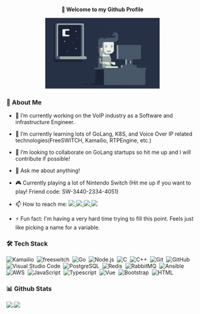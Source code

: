 <p align="center"><strong> 🚪 Welcome to my Github Profile</strong></p>

<p align="center"><img alt="Night Coding" src="https://raw.githubusercontent.com/AVS1508/AVS1508/master/assets/Night-Coding.gif" /></p>

### 🦝 About Me

- 🔭 I’m currently working on the VoIP industry as a Software and infrastructure Engineer.
- 🌱 I’m currently learning lots of GoLang, K8S, and Voice Over IP related technologies(FreeSWITCH, Kamailio, RTPEngine, etc.)
- 👯 I’m looking to collaborate on GoLang startups so hit me up and I will contribute if possible!
- 💬 Ask me about anything!
- 🎮 Currently playing a lot of Nintendo Switch (Hit me up if you want to play! Friend code: SW-3440-2334-4051)
- 📫 How to reach me:
  <a href="https://twitter.com/bvisonl">
  <img src="https://img.shields.io/badge/Twitter-1DA1F2?style=for-the-badge&logo=twitter&logoColor=white"/>
  </a>
  <a href="https://github.com/bvisonl">
  <img src="https://img.shields.io/badge/GitHub-100000?style=for-the-badge&logo=github&logoColor=white"/>
  </a>
  <a href="https://linkedin.com/in/bvisonl">
  <img src="https://img.shields.io/badge/LinkedIn-0077B5?style=for-the-badge&logo=linkedin&logoColor=white"/>
  </a>
  <a href="https://discordapp.com/users/bvisonl#8963">
  <img src="https://img.shields.io/badge/Discord-7289DA?style=for-the-badge&logo=discord&logoColor=white"/>
  </a>

- ⚡ Fun fact: I'm having a very hard time trying to fill this point. Feels just like picking a name for a variable.

### 🛠 Tech Stack

![Kamailio](https://img.shields.io/badge/-Kamailio-05122A?style=flat&logo=kamailio)&nbsp;
![freeswitch](https://img.shields.io/badge/-FreeSWITCH-05122A?style=flat&logo=freeswitch)&nbsp;
![Go](https://img.shields.io/badge/-GoLang-05122A?style=flat&logo=go&logoColor=276DC3)&nbsp;
![Node.js](https://img.shields.io/badge/-Node.js-05122A?style=flat&logo=node.js)&nbsp;
![C](https://img.shields.io/badge/-C-05122A?style=flat&logo=C&logoColor=A8B9CC)&nbsp;
![C++](https://img.shields.io/badge/-C++-05122A?style=flat&logo=C%2B%2B&logoColor=00599C)&nbsp;
![Git](https://img.shields.io/badge/-Git-05122A?style=flat&logo=git)&nbsp;
![GitHub](https://img.shields.io/badge/-GitHub-05122A?style=flat&logo=github)&nbsp;
![Visual Studio Code](https://img.shields.io/badge/-Visual%20Studio%20Code-05122A?style=flat&logo=visual-studio-code&logoColor=007ACC)&nbsp;
![PostgreSQL](https://img.shields.io/badge/-PostgreSQL-05122A?style=flat&logo=postgresql)&nbsp;
![Redis](https://img.shields.io/badge/-Redis-05122A?style=flat&logo=redis)&nbsp;
![RabbitMQ](https://img.shields.io/badge/-RabbitMQ-05122A?style=flat&logo=rabbitmq&logoColor=2C2255)&nbsp;
![Ansible](https://img.shields.io/badge/-Ansible-05122A?style=flat&logo=ansible&logoColor=2C2255)&nbsp;
![AWS](https://img.shields.io/badge/-AWS-05122A?style=flat&logo=Amazon-aws)&nbsp;
![JavaScript](https://img.shields.io/badge/-JavaScript-05122A?style=flat&logo=javascript)&nbsp;
![Typescript](https://img.shields.io/badge/-Typescript-05122A?style=flat&logo=typescript)&nbsp;
![Vue](https://img.shields.io/badge/-VueJS-05122A?style=flat&logo=v)&nbsp;
![Bootstrap](https://img.shields.io/badge/-Bootstrap-05122A?style=flat&logo=bootstrap&logoColor=563D7C)&nbsp;
![HTML](https://img.shields.io/badge/-HTML-05122A?style=flat&logo=HTML5)&nbsp;

### 📊 Github Stats

<a href="https://github.com/bvisonl">
  <img align="center" src="https://github-readme-stats.vercel.app/api?username=bvisonl&count_private=true&show_icons=true&theme=dracula" />
</a>

<a href="https://github.com/bvisonl">
  <img align="center" src="https://github-readme-stats.vercel.app/api/top-langs/?username=bvisonl&theme=dracula&hide=java&layout=compact" />
</a>
